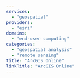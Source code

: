 ```yaml
---
services:
  - "geospatial"
providers:
  - "esri"
domains:
  - "end-user computing"
categories:
  - "geospatial analysis"
  - "remote sensing"
title: "ArcGIS Online"
linkTitle: "ArcGIS Online"
---
```

